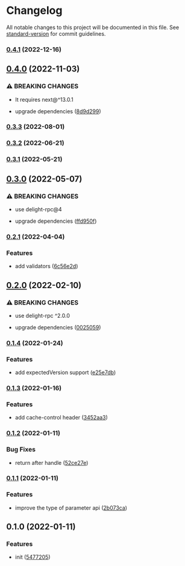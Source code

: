 # Changelog

All notable changes to this project will be documented in this file. See [standard-version](https://github.com/conventional-changelog/standard-version) for commit guidelines.

### [0.4.1](https://github.com/delight-rpc/next.js/compare/v0.4.0...v0.4.1) (2022-12-16)

## [0.4.0](https://github.com/delight-rpc/next.js/compare/v0.3.3...v0.4.0) (2022-11-03)


### ⚠ BREAKING CHANGES

* It requires next@^13.0.1

* upgrade dependencies ([8d9d299](https://github.com/delight-rpc/next.js/commit/8d9d2996b5ddcfa036f9bfad4139e778e82f71b6))

### [0.3.3](https://github.com/delight-rpc/next.js/compare/v0.3.2...v0.3.3) (2022-08-01)

### [0.3.2](https://github.com/delight-rpc/next.js/compare/v0.3.1...v0.3.2) (2022-06-21)

### [0.3.1](https://github.com/delight-rpc/next.js/compare/v0.3.0...v0.3.1) (2022-05-21)

## [0.3.0](https://github.com/delight-rpc/next.js/compare/v0.2.1...v0.3.0) (2022-05-07)


### ⚠ BREAKING CHANGES

* use delight-rpc@4

* upgrade dependencies ([ffd950f](https://github.com/delight-rpc/next.js/commit/ffd950fddc64f2036f178cb25087282e4714d7f0))

### [0.2.1](https://github.com/delight-rpc/next.js/compare/v0.2.0...v0.2.1) (2022-04-04)


### Features

* add validators ([6c56e2d](https://github.com/delight-rpc/next.js/commit/6c56e2ddd6c7b0fa03a55d3644dcb22855e20d25))

## [0.2.0](https://github.com/delight-rpc/next.js/compare/v0.1.4...v0.2.0) (2022-02-10)


### ⚠ BREAKING CHANGES

* use delight-rpc ^2.0.0

* upgrade dependencies ([0025059](https://github.com/delight-rpc/next.js/commit/00250598135f459862dc453d6b97262ec9038553))

### [0.1.4](https://github.com/delight-rpc/next.js/compare/v0.1.3...v0.1.4) (2022-01-24)


### Features

* add expectedVersion support ([e25e7db](https://github.com/delight-rpc/next.js/commit/e25e7dbc3c5addec5fbdc061d6193133538f6fb8))

### [0.1.3](https://github.com/delight-rpc/next.js/compare/v0.1.2...v0.1.3) (2022-01-16)


### Features

* add cache-control header ([3452aa3](https://github.com/delight-rpc/next.js/commit/3452aa3ad901b8a69671f6112f260543d2bcc79f))

### [0.1.2](https://github.com/delight-rpc/next.js/compare/v0.1.1...v0.1.2) (2022-01-11)


### Bug Fixes

* return after handle ([52ce27e](https://github.com/delight-rpc/next.js/commit/52ce27e9c7457d7a0ef8516fbb26929252f66299))

### [0.1.1](https://github.com/delight-rpc/next.js/compare/v0.1.0...v0.1.1) (2022-01-11)


### Features

* improve the type of parameter api ([2b073ca](https://github.com/delight-rpc/next.js/commit/2b073ca03e5dca289f252dea7cb752120318c4e4))

## 0.1.0 (2022-01-11)


### Features

* init ([5477205](https://github.com/delight-rpc/next.js/commit/54772053797f794135ab8e8b16483e20963c2d7b))
